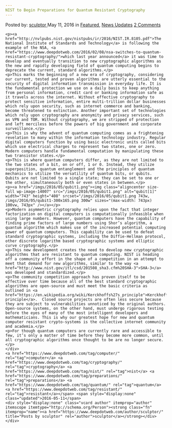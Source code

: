 ```yaml
---
NIST to Begin Preparations for Quantum Resistant Cryptography
---
```

<article class="post-listing post-14005 post type-post status-publish format-standard has-post-thumbnail hentry  tag-computer tag-cryptography tag-nist tag-preparations tag-quantum tag-resistant">
    <div class="post-inner">
        <span>Posted by: <a href="https://www.deepdotweb.com/author/sculptor/" title="">sculptor </a></span>
    <span>May 11, 2016</span>
    <span>in <a href="https://www.deepdotweb.com/category/deepdot-news/" rel="category tag">Featured</a>, <a href="https://www.deepdotweb.com/category/news-updates/" rel="category tag">News Updates</a></span>
    <span><a href="https://www.deepdotweb.com/2016/05/11/nist-begin-preparations-quantum-computer-resistant-cryptography/#comments">2 Comments</a></span>
    </p>
    <div class="clear"></div>
    
    <p><a href="http://nvlpubs.nist.gov/nistpubs/ir/2016/NIST.IR.8105.pdf">The National Institute of Standards and Technology</a> is following the example of the NSA, <a href="https://www.deepdotweb.com/2016/02/08/nsa-switches-to-quantum-resistant-cryptography/">which last year announced</a> it was time to develop and eventually transition to new cryptographic algorithms as the new and rapidly developing field of quantum computing begins to deprecate the current, standard algorithms.</p>
    <p>This marks the beginning of a new era of cryptography, considering our current, tested and proven algorithms are utterly essential to the security of digital information transmission in everyday life. It is the fundamental protection we use on a daily basis to keep anything from personal information, credit card or banking information safe as it travels across the internet. Without effective cryptography to protect sensitive information, entire multi-trillion dollar businesses which rely upon security, such as internet commerce and banking, become threatened to extinction. Another important set of technologies which rely upon cryptography are anonymity and privacy services, such as VPN and TOR. Without cryptography, we are stripped of protection and left merciless before the powers of big government and corporate surveillance.</p>
    <p>This is why the advent of quantum computing comes as a frightening revelation to many within the information technology industry. Regular digital computers function by using basic electronic units called bits which use electrical charges to represent two states, one or zero. Modern computers handle fundamental computation by manipulating these two transistor states.</p>
    <p>This is where quantum computers differ, as they are not limited to the two states of a bit, on or off, 1 or 0. Instead, they utilize superposition, quantum entanglement and the principles of quantum mechanics to utilize the versatility of quantum bits, or qubits. Qubits are not limited to a single state; they can be set to one or the other, simultaneously both or even states in between.</p>
    <p><a href="/imgs/2016/05/qubit1.png"><img class="aligncenter size-full wp-image-14007" src="/imgs/2016/05/qubit1.png" alt="qubit[1]" width="743" height="408" srcset="/imgs/2016/05/qubit1.png 743w, /imgs/2016/05/qubit1-300x165.png 300w" sizes="(max-width: 743px) 100vw, 743px" /></a></p>
    <p>Modern asymmetric cryptography relies upon the fact that integer factorization on digital computers is computationally infeasible when using large numbers. However, quantum computers have the capability of finding prime factors of large numbers using Shor’s algorithm, a quantum algorithm which makes use of the increased potential computing power of quantum computers. This capability can be used to defeat standard cryptographic systems, including the Diffie-Hellman protocol, other discrete logarithm based cryptographic systems and elliptic curve cryptography.</p>
    <p>This new development creates the need to develop new cryptographic algorithms that are resistant to quantum computing. NIST is heading off a community effort in the shape of a competition in an attempt to meet that demand for new algorithms, similar to the way <a href="http://www.nist.gov/itl/csd/201508_sha3.cfm%20SHA-3">SHA-3</a> was developed and standardized.</p>
    <p>The community competition approach has proven itself to be effective over time because all of the best standard cryptographic algorithms are open-source and must meet the basic criteria as outlined in <a href="https://en.wikipedia.org/wiki/Kerckhoffs%27s_principle">Kerckhoffs&#8217;s principle</a>.  Closed source projects are often less secure because they are subject to vulnerabilities unnoticed by the original authors. Open-source systems, on the other hand, must undergo rigorous testing before the eyes of many of the most intelligent developers and mathematicians. This is why our greatest hope for new and quantum computer resistant crypto-systems is the collective internet community and academia.</p>
    <p>For though quantum computers are currently rare and accessible to few, it’s only a matter of time before they become more common, until all cryptographic algorithms once thought to be are no longer secure.</p>
    </div>
    <a href="https://www.deepdotweb.com/tag/computer/" rel="tag">computer</a> <a href="https://www.deepdotweb.com/tag/cryptography/" rel="tag">cryptography</a> <a href="https://www.deepdotweb.com/tag/nist/" rel="tag">nist</a> <a href="https://www.deepdotweb.com/tag/preparations/" rel="tag">preparations</a> <a href="https://www.deepdotweb.com/tag/quantum/" rel="tag">quantum</a> <a href="https://www.deepdotweb.com/tag/resistant/" rel="tag">resistant</a></span> <span style="display:none" class="updated">2016-05-11</span>
    <div style="display:none" class="vcard author" itemprop="author" itemscope itemtype="http://schema.org/Person"><strong class="fn" itemprop="name"><a href="https://www.deepdotweb.com/author/sculptor/" title="Posts by sculptor" rel="author">sculptor</a></strong></div>
    </div>
</article>

